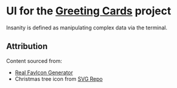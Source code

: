 # UI for the [Greeting Cards](https://github.com/brystmar/greeting-cards) project

Insanity is defined as manipulating complex data via the terminal.

## Attribution
Content sourced from:
* [Real FavIcon Generator](https://realfavicongenerator.net/)
* Christmas tree icon from [SVG Repo](https://www.svgrepo.com/svg/222563/christmas-tree-christmas)
